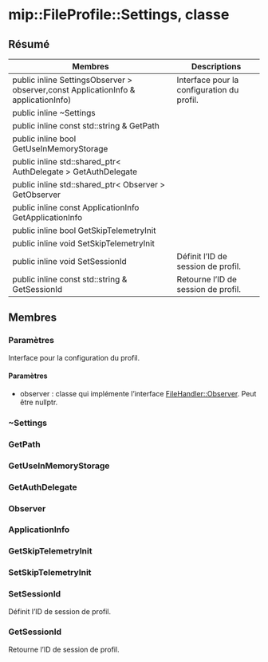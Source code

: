 # <a name="class-mipfileprofilesettings"></a>mip::FileProfile::Settings, classe 
## <a name="summary"></a>Résumé
 Membres                        | Descriptions                                
--------------------------------|---------------------------------------------
public inline  SettingsObserver > observer,const ApplicationInfo & applicationInfo) | Interface pour la configuration du profil.
public inline  ~Settings | 
public inline const std::string & GetPath | 
public inline bool GetUseInMemoryStorage | 
public inline std::shared_ptr< AuthDelegate > GetAuthDelegate | 
public inline std::shared_ptr< Observer > GetObserver | 
public inline const ApplicationInfo GetApplicationInfo | 
public inline bool GetSkipTelemetryInit | 
public inline void SetSkipTelemetryInit | 
public inline void SetSessionId | Définit l’ID de session de profil.
public inline const std::string & GetSessionId | Retourne l’ID de session de profil.
## <a name="members"></a>Membres
### <a name="settings"></a>Paramètres
Interface pour la configuration du profil.
#### <a name="parameters"></a>Paramètres
* observer : classe qui implémente l’interface [FileHandler::Observer](#classmip_1_1_file_handler_1_1_observer). Peut être nullptr.
### <a name="settings"></a>~Settings
### <a name="getpath"></a>GetPath
### <a name="getuseinmemorystorage"></a>GetUseInMemoryStorage
### <a name="getauthdelegate"></a>GetAuthDelegate
### <a name="observer"></a>Observer
### <a name="applicationinfo"></a>ApplicationInfo
### <a name="getskiptelemetryinit"></a>GetSkipTelemetryInit
### <a name="setskiptelemetryinit"></a>SetSkipTelemetryInit
### <a name="setsessionid"></a>SetSessionId
Définit l’ID de session de profil.
### <a name="getsessionid"></a>GetSessionId
Retourne l’ID de session de profil.